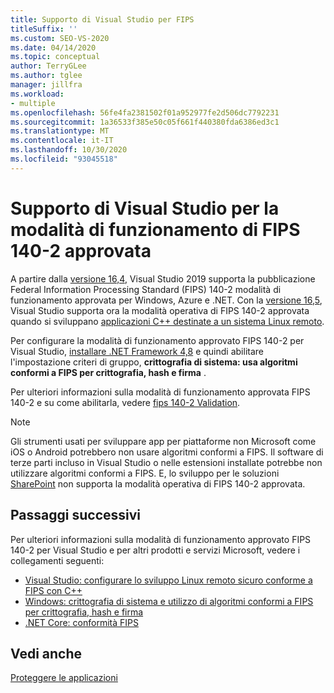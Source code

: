 ```yaml
---
title: Supporto di Visual Studio per FIPS
titleSuffix: ''
ms.custom: SEO-VS-2020
ms.date: 04/14/2020
ms.topic: conceptual
author: TerryGLee
ms.author: tglee
manager: jillfra
ms.workload:
- multiple
ms.openlocfilehash: 56fe4fa2381502f01a952977fe2d506dc7792231
ms.sourcegitcommit: 1a36533f385e50c05f661f440380fda6386ed3c1
ms.translationtype: MT
ms.contentlocale: it-IT
ms.lasthandoff: 10/30/2020
ms.locfileid: "93045518"
---
```

# <a name="visual-studio-support-for-the-fips-140-2-approved-mode-of-operation"></a>Supporto di Visual Studio per la modalità di funzionamento di FIPS 140-2 approvata

A partire dalla [versione 16,4](/visualstudio/releases/2019/release-notes-v16.4/), Visual Studio 2019 supporta la pubblicazione Federal Information Processing Standard (FIPS) 140-2 modalità di funzionamento approvata per Windows, Azure e .NET. Con la [versione 16,5](/visualstudio/releases/2019/release-notes-archive-v16.5), Visual Studio supporta ora la modalità operativa di FIPS 140-2 approvata quando si sviluppano [applicazioni C++ destinate a un sistema Linux remoto](/cpp/linux/set-up-fips-compliant-secure-remote-linux-development/).

Per configurare la modalità di funzionamento approvato FIPS 140-2 per Visual Studio, [installare .NET Framework 4,8](https://dotnet.microsoft.com/download/dotnet-framework/net48) e quindi abilitare l'impostazione criteri di gruppo, **crittografia di sistema: usa algoritmi conformi a FIPS per crittografia, hash e firma** .

Per ulteriori informazioni sulla modalità di funzionamento approvata FIPS 140-2 e su come abilitarla, vedere [fips 140-2 Validation](/windows/security/threat-protection/fips-140-validation/).

> [!NOTE]
> Gli strumenti usati per sviluppare app per piattaforme non Microsoft come iOS o Android potrebbero non usare algoritmi conformi a FIPS. Il software di terze parti incluso in Visual Studio o nelle estensioni installate potrebbe non utilizzare algoritmi conformi a FIPS. E, lo sviluppo per le soluzioni [SharePoint](/sharepoint/security-for-sharepoint-server/federal-information-processing-standard-security-standards/) non supporta la modalità operativa di FIPS 140-2 approvata.

## <a name="next-steps"></a>Passaggi successivi

Per ulteriori informazioni sulla modalità di funzionamento approvato FIPS 140-2 per Visual Studio e per altri prodotti e servizi Microsoft, vedere i collegamenti seguenti:

- [Visual Studio: configurare lo sviluppo Linux remoto sicuro conforme a FIPS con C++](/cpp/linux/set-up-fips-compliant-secure-remote-linux-development/)
- [Windows: crittografia di sistema e utilizzo di algoritmi conformi a FIPS per crittografia, hash e firma](/windows/security/threat-protection/security-policy-settings/system-cryptography-use-fips-compliant-algorithms-for-encryption-hashing-and-signing)
- [.NET Core: conformità FIPS](/dotnet/standard/security/fips-compliance/)

## <a name="see-also"></a>Vedi anche

[Proteggere le applicazioni](securing-applications.md)